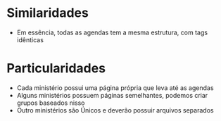 # Similaridades

- Em essência, todas as agendas tem a mesma estrutura, com tags idênticas

# Particularidades

- Cada ministério possui uma página própria que leva até as agendas
- Alguns ministérios possuem páginas semelhantes, podemos criar grupos baseados nisso
- Outro ministérios são Únicos e deverão possuir arquivos separados 